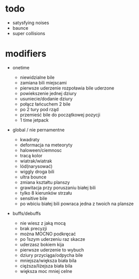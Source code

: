 # todo
 * satysfying noises
* baunce
* super collisions
# modifiers
* onetime
    * niewidzialne bile
    * zamiana bili miejscami
    * pierwsze uderzenie rozpoławia bile uderzone
    * powiekszenie jednej dziury
    * usuniecie/dodanie dziury
    * połącz łańcuchem 2 bile
    * po 2 tury pod rząd
    * przemieść bile do początkowej pozycji
    * 1 time jetpack

* global / nie pernamentne
    * kwadraty
    * deformacja na meteoryty
    * haloween/ciemnosc
    * tracą kolor
    * wiatrak/wiatrak
    * lód(narysować)
    * wiggly droga bili
    * ultra bounce
    * zmiana kształtu planszy
    * grawitacja przy poruszaniu białej bili
    * tylko 8 kierunków strzału
    * sensitive bile
    * po wbiciu białej bili powraca jedna z twoich na plansze

* buffs/debuffs
    * nie wiesz z jaką mocą
    * brak precyzji
    * można MOCNO podkręcać
    * po 1szym uderzeniu raz skacze
    * uderzasz bokiem kija
    * pierwsze uderzenie to wybuch
    * dziury przyciąga/odpycha bile
    * mniejsza/większa biała bila
    * cięższa/liżejsza biała bila
    * większa moc mniej celne
    
